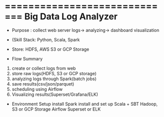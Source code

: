 =============================
Big Data Log Analyzer
=============================

* Purpose : collect web server logs-> analyzing-> dashboard visualization
* (Skill Stack: Python, Scala, Spark
* Store: HDFS, AWS S3 or GCP Storage

* Flow Summary
1. create or collect logs from web
2. store raw logs(HDFS, S3 or GCP storage)
3. analyzing logs through Spark(batch jobs)
4. save results(csv/json/parquet)
5. scheduling using Airflow
6. Visualizing results(Superset/Grafana/ELK)

* Environment Setup
	install Spark
	install and set up Scala + SBT
	Hadoop, S3 or GCP Storage
	Airflow
	Superset or ELK



